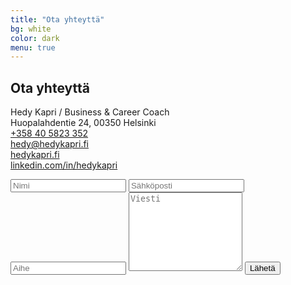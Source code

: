 ```yaml
---
title: "Ota yhteyttä"
bg: white
color: dark
menu: true
---
```


## Ota yhteyttä


<p class="section-links">
Hedy Kapri / Business & Career Coach<br/>
Huopalahdentie 24, 00350 Helsinki<br/>
<a href="tel:+358 40 5823 352">+358 40 5823 352</a><br/>
<a href="mailto:hedy@kapri.fi">hedy@hedykapri.fi</a><br/>
<a href="http://hedykapri.fi">hedykapri.fi</a><br/>
<a href="http://linkedin.com/in/hedykapri">linkedin.com/in/hedykapri</a><br/>
</p>

<form id="contactForm" method="POST" action="https://script.google.com/macros/s/AKfycbxTsM82OL2TJnPA-Tfsfsv6ZFpwVTkSYsuLXKyQb1ag8WK04_fS/exec">
<input type="text" id="Nimi" name="Nimi" placeholder="Nimi"/>
<input type="text" id="Sähköposti" name="Sähköposti" placeholder="Sähköposti"/>
<input type="text" id="Aihe" name="Aihe" placeholder="Aihe"/>
<textarea rows="8" id="Viesti" name="Viesti" placeholder="Viesti">
</textarea>
<input type="submit" value="Lähetä"/>
</form>
